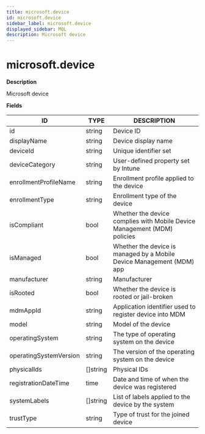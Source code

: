 ```yaml
---
title: microsoft.device
id: microsoft.device
sidebar_label: microsoft.device
displayed_sidebar: MQL
description: Microsoft device
---
```


# microsoft.device

**Description**

Microsoft device

**Fields**

| ID                     | TYPE             | DESCRIPTION                                                              |
| ---------------------- | ---------------- | ------------------------------------------------------------------------ |
| id                     | string           | Device ID                                                                |
| displayName            | string           | Device display name                                                      |
| deviceId               | string           | Unique identifier set                                                    |
| deviceCategory         | string           | User-defined property set by Intune                                      |
| enrollmentProfileName  | string           | Enrollment profile applied to the device                                 |
| enrollmentType         | string           | Enrollment type of the device                                            |
| isCompliant            | bool             | Whether the device complies with Mobile Device Management (MDM) policies |
| isManaged              | bool             | Whether the device is managed by a Mobile Device Management (MDM) app    |
| manufacturer           | string           | Manufacturer                                                             |
| isRooted               | bool             | Whether the device is rooted or jail-broken                              |
| mdmAppId               | string           | Application identifier used to register device into MDM                  |
| model                  | string           | Model of the device                                                      |
| operatingSystem        | string           | The type of operating system on the device                               |
| operatingSystemVersion | string           | The version of the operating system on the device                        |
| physicalIds            | &#91;&#93;string | Physical IDs                                                             |
| registrationDateTime   | time             | Date and time of when the device was registered                          |
| systemLabels           | &#91;&#93;string | List of labels applied to the device by the system                       |
| trustType              | string           | Type of trust for the joined device                                      |
